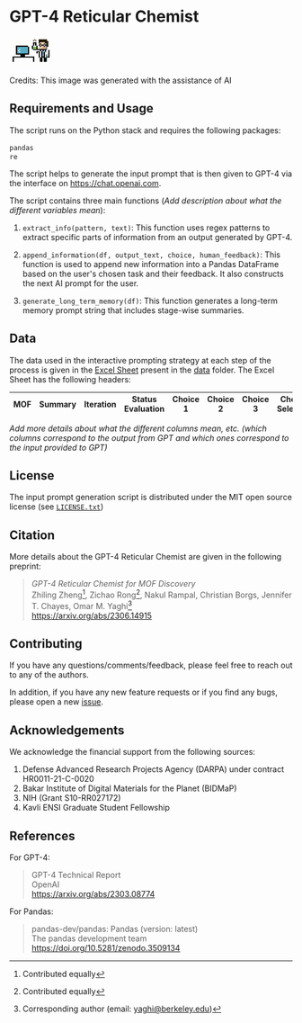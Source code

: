 # GPT-4 Reticular Chemist

<img src="./docs/images/logo.png" width="15%" height="15%">

Credits: This image was generated with the assistance of AI

## Requirements and Usage

The script runs on the Python stack and requires the following packages: 

    pandas
    re

The script helps to generate the input prompt that is then given to GPT-4 via the interface on https://chat.openai.com. 

The script contains three main functions (*Add description about what the different variables mean*):

1. ```extract_info(pattern, text)```: This function uses regex patterns to extract specific parts of information from an output generated by GPT-4.

2. ```append_information(df, output_text, choice, human_feedback)```: This function is used to append new information into a Pandas DataFrame based on the user's chosen task and their feedback. It also constructs the next AI prompt for the user. 

3. ```generate_long_term_memory(df)```: This function generates a long-term memory prompt string that includes stage-wise summaries.

## Data

The data used in the interactive prompting strategy at each step of the process is given in the [Excel Sheet](./data/prompt-input-and-GPT-4-output.xlsx) present in  the [data](./data/) folder. The Excel Sheet has the following headers:


| MOF |	Summary |	Iteration |	Status Evaluation |	Choice 1 |	Choice 2 |	Choice 3 |	Choice Selected |	Human Feedback |	Next Prompt |
| ------------- | ------------- | ------------- | ------------- | ------------- | ------------- | ------------- | ------------- | ------------- | ------------- |


*Add more details about what the different columns mean, etc. (which columns correspond to the output from GPT and which ones correspond to the input provided to GPT)*

## License 

The input prompt generation script is distributed under the MIT open source license (see [`LICENSE.txt`](LICENSE.txt))


## Citation

More details about the GPT-4 Reticular Chemist are given in the following preprint:

> *GPT-4 Reticular Chemist for MOF Discovery* <br/>
> Zhiling Zheng[^1], Zichao Rong[^1], Nakul Rampal, Christian Borgs, Jennifer T. Chayes, Omar M. Yaghi[^2] <br/>
> https://arxiv.org/abs/2306.14915 <br/>

[^1]: Contributed equally
[^2]: Corresponding author (email: yaghi@berkeley.edu)


## Contributing

If you have any questions/comments/feedback, please feel free to reach out to any of the authors.

In addition, if you have any new feature requests or if you find any bugs, please open a new [issue](https://github.com/zach-zhiling-zheng/Reticular_Chemist/issues).

## Acknowledgements

We acknowledge the financial support from the following sources:
1. Defense Advanced Research Projects Agency (DARPA) under contract HR0011-21-C-0020 
2. Bakar Institute of Digital Materials for the Planet (BIDMaP)
3. NIH (Grant S10-RR027172)
4. Kavli ENSI Graduate Student Fellowship

## References

For GPT-4: 

> GPT-4 Technical Report <br/>
> OpenAI <br/>
> https://arxiv.org/abs/2303.08774 <br/>

For Pandas:

> pandas-dev/pandas: Pandas (version: latest) <br/>
> The pandas development team <br/>
> https://doi.org/10.5281/zenodo.3509134 <br/>



